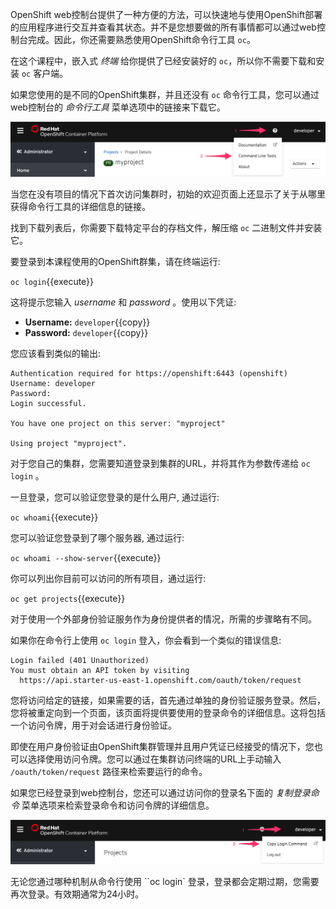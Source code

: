 OpenShift web控制台提供了一种方便的方法，可以快速地与使用OpenShift部署的应用程序进行交互并查看其状态。并不是您想要做的所有事情都可以通过web控制台完成。因此，你还需要熟悉使用OpenShift命令行工具 ``oc``。

在这个课程中，嵌入式 _终端_ 给你提供了已经安装好的 ``oc``，所以你不需要下载和安装 ``oc`` 客户端。

如果您使用的是不同的OpenShift集群，并且还没有 ``oc`` 命令行工具，您可以通过web控制台的 _命令行工具_ 菜单选项中的链接来下载它。

![Command Line Tools](../../assets/introduction/cluster-access-44/02-command-line-tools.png)

当您在没有项目的情况下首次访问集群时，初始的欢迎页面上还显示了关于从哪里获得命令行工具的详细信息的链接。

找到下载列表后，你需要下载特定平台的存档文件，解压缩 ``oc`` 二进制文件并安装它。

要登录到本课程使用的OpenShift群集，请在终端运行:

``oc login``{{execute}}

这将提示您输入 _username_ 和 _password_ 。使用以下凭证:

* **Username:** ``developer``{{copy}}
* **Password:** ``developer``{{copy}}

您应该看到类似的输出:

```
Authentication required for https://openshift:6443 (openshift)
Username: developer
Password:
Login successful.

You have one project on this server: "myproject"

Using project "myproject".
```

对于您自己的集群，您需要知道登录到集群的URL，并将其作为参数传递给 ``oc login`` 。

一旦登录，您可以验证您登录的是什么用户, 通过运行:

``oc whoami``{{execute}}

您可以验证您登录到了哪个服务器, 通过运行:

``oc whoami --show-server``{{execute}}

你可以列出你目前可以访问的所有项目，通过运行:

``oc get projects``{{execute}}

对于使用一个外部身份验证服务作为身份提供者的情况，所需的步骤略有不同。

如果你在命令行上使用 ``oc login`` 登入，你会看到一个类似的错误信息:

```
Login failed (401 Unauthorized)
You must obtain an API token by visiting
  https://api.starter-us-east-1.openshift.com/oauth/token/request
```

您将访问给定的链接，如果需要的话，首先通过单独的身份验证服务登录。然后，您将被重定向到一个页面，该页面将提供要使用的登录命令的详细信息。这将包括一个访问令牌，用于对会话进行身份验证。

即使在用户身份验证由OpenShift集群管理并且用户凭证已经接受的情况下，您也可以选择使用访问令牌。您可以通过在集群访问终端的URL上手动输入 ``/oauth/token/request`` 路径来检索要运行的命令。

如果您已经登录到web控制台，您还可以通过访问你的登录名下面的 _复制登录命令_ 菜单选项来检索登录命令和访问令牌的详细信息。

 ![Request Access Token](../../assets/introduction/cluster-access-44/02-login-access-token.png)

无论您通过哪种机制从命令行使用 ``oc login` 登录，登录都会定期过期，您需要再次登录。有效期通常为24小时。
